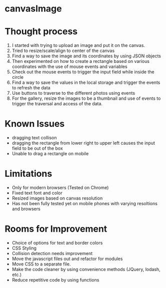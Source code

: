 # canvasImage

# Thought process
1. I started with trying to upload an image and put it on the canvas.
2. Tried to resize/scale/align to center of the canvas
3. Find a way to save the image and its coordinates by using JSON objects
4. Then experimented on how to create a rectangle based on various coordinates with the use of mouse events and variables
5. Check out the mouse events to trigger the input field while inside the circle
6. Find a way to save the values in the local storage and trigger the events to refresh the data
7. Use buttons to traverse to the different photos using events
8. For the gallery, resize the images to be a thumbnail and use of events to trigger the traversal and access of the data.


# Known Issues
- dragging text collison
- dragging the rectangle from lower right to upper left causes the input field to be out of the box
- Unable to drag a rectangle on mobile

# Limitations
- Only for modern browsers (Tested on Chrome)
- Fixed text font and color
- Resized images based on canvas resolution
- Has not been fully tested yet on mobile phones with varying resoltions and browsers

# Rooms for Improvement
- Choice of options for text and border colors
- CSS Styling
- Collision detection needs improvement
- Move the javascript files out and refactor for modules
- Move CSS to a separate file.
- Make the code cleaner by using convenience methods (JQuery, lodash, etc.)
- Reduce repetitive code by using functions

